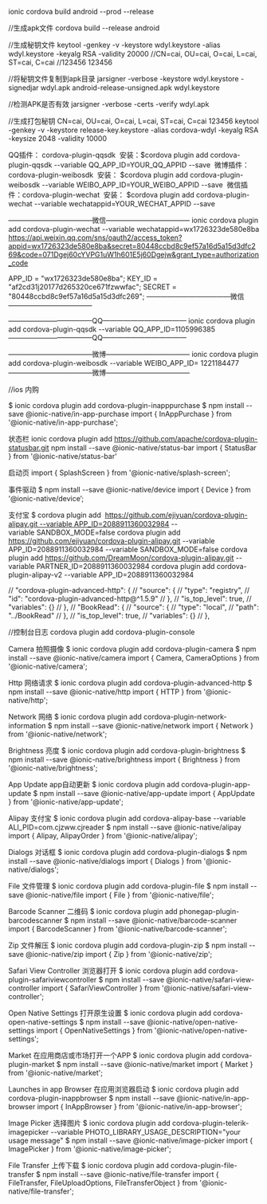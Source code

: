 
ionic cordova build android --prod --release

//生成apk文件
cordova build --release android 

//生成秘钥文件
keytool -genkey -v -keystore wdyl.keystore -alias wdyl.keystore -keyalg RSA -validity 20000
//CN=cai, OU=cai, O=cai, L=cai, ST=cai, C=cai
//123456  123456

//将秘钥文件复制到apk目录
jarsigner -verbose -keystore wdyl.keystore -signedjar wdyl.apk android-release-unsigned.apk wdyl.keystore

//检测APK是否有效
jarsigner  -verbose -certs -verify wdyl.apk 





//生成打包秘钥
CN=cai, OU=cai, O=cai, L=cai, ST=cai, C=cai  123456
keytool -genkey -v -keystore release-key.keystore -alias cordova-wdyl -keyalg RSA -keysize 2048 -validity 10000

QQ插件： cordova-plugin-qqsdk  安装：$cordova plugin add cordova-plugin-qqsdk --variable QQ_APP_ID=YOUR_QQ_APPID --save 
微博插件：cordova-plugin-weibosdk  安装： $cordova plugin add cordova-plugin-weibosdk --variable WEIBO_APP_ID=YOUR_WEIBO_APPID --save 
微信插件：cordova-plugin-wechat  安装： $cordova plugin add cordova-plugin-wechat --variable wechatappid=YOUR_WECHAT_APPID --save

————————————微信————————————
ionic cordova plugin add cordova-plugin-wechat --variable wechatappid=wx1726323de580e8ba
https://api.weixin.qq.com/sns/oauth2/access_token?appid=wx1726323de580e8ba&secret=80448ccbd8c9ef57a16d5a15d3dfc269&code=071Dgej60cYVPG1uW1h601E5j60Dgejw&grant_type=authorization_code

APP_ID = "wx1726323de580e8ba";
KEY_ID = "af2cd31j20177d265320ce671fzwwfac";
SECRET = "80448ccbd8c9ef57a16d5a15d3dfc269";
————————————微信————————————

————————————QQ————————————
ionic cordova plugin add cordova-plugin-qqsdk --variable QQ_APP_ID=1105996385
————————————QQ————————————

————————————微博————————————
ionic cordova plugin add cordova-plugin-weibosdk --variable WEIBO_APP_ID= 1221184477
————————————微博————————————

//ios 内购

$ ionic cordova plugin add cordova-plugin-inapppurchase
$ npm install --save @ionic-native/in-app-purchase
import { InAppPurchase } from '@ionic-native/in-app-purchase';

状态栏
ionic cordova plugin add https://github.com/apache/cordova-plugin-statusbar.git
npm install --save @ionic-native/status-bar
import { StatusBar } from '@ionic-native/status-bar'

启动页
import { SplashScreen } from '@ionic-native/splash-screen';

事件驱动
$ npm install --save @ionic-native/device
import { Device } from  '@ionic-native/device’;

支付宝
$ cordova plugin add  https://github.com/ejiyuan/cordova-plugin-alipay.git --variable APP_ID=2088911360032984 --variable SANDBOX_MODE=false
cordova plugin add https://github.com/ejiyuan/cordova-plugin-alipay.git --variable APP_ID=2088911360032984 --variable SANDBOX_MODE=false
cordova plugin add https://github.com/DreamMoon/cordova-plugin-alipay.git --variable PARTNER_ID=2088911360032984
cordova plugin add cordova-plugin-alipay-v2 --variable APP_ID=2088911360032984



   // "cordova-plugin-advanced-http": {
    //     "source": {
    //         "type": "registry",
    //         "id": "cordova-plugin-advanced-http@^1.5.9"
    //     },
    //     "is_top_level": true,
    //     "variables": {}
    // },
    // "BookRead": {
    //     "source": {
    //         "type": "local",
    //         "path": "../BookRead"
    //     },
    //     "is_top_level": true,
    //     "variables": {}
    // },

//控制台日志
cordova plugin add cordova-plugin-console


Camera   拍照摄像
$ ionic cordova plugin add cordova-plugin-camera
$ npm install --save @ionic-native/camera
import { Camera, CameraOptions } from '@ionic-native/camera';

Http 网络请求
$ ionic cordova plugin add cordova-plugin-advanced-http
$ npm install --save @ionic-native/http
import { HTTP } from '@ionic-native/http';


Network  网络
$ ionic cordova plugin add cordova-plugin-network-information
$ npm install --save @ionic-native/network
import { Network } from '@ionic-native/network';

Brightness  亮度
$ ionic cordova plugin add cordova-plugin-brightness
$ npm install --save @ionic-native/brightness
import { Brightness } from '@ionic-native/brightness';


App Update  app自动更新
$ ionic cordova plugin add cordova-plugin-app-update
$ npm install --save @ionic-native/app-update
import { AppUpdate } from '@ionic-native/app-update';


Alipay 支付宝
$ ionic cordova plugin add cordova-alipay-base --variable ALI_PID=com.cjzww.cjreader
$ npm install --save @ionic-native/alipay
import { Alipay, AlipayOrder } from '@ionic-native/alipay';


Dialogs 对话框
$ ionic cordova plugin add cordova-plugin-dialogs
$ npm install --save @ionic-native/dialogs
import { Dialogs } from '@ionic-native/dialogs';

File 文件管理
$ ionic cordova plugin add cordova-plugin-file
$ npm install --save @ionic-native/file
import { File } from '@ionic-native/file';


Barcode Scanner  二维码
$ ionic cordova plugin add phonegap-plugin-barcodescanner
$ npm install --save @ionic-native/barcode-scanner
import { BarcodeScanner } from '@ionic-native/barcode-scanner';


Zip 文件解压
$ ionic cordova plugin add cordova-plugin-zip
$ npm install --save @ionic-native/zip
import { Zip } from '@ionic-native/zip';


Safari View Controller 浏览器打开
$ ionic cordova plugin add cordova-plugin-safariviewcontroller
$ npm install --save @ionic-native/safari-view-controller
import { SafariViewController } from '@ionic-native/safari-view-controller';


Open Native Settings  打开原生设置
$ ionic cordova plugin add cordova-open-native-settings
$ npm install --save @ionic-native/open-native-settings
import { OpenNativeSettings } from '@ionic-native/open-native-settings';


Market   在应用商店或市场打开一个APP
$ ionic cordova plugin add cordova-plugin-market
$ npm install --save @ionic-native/market
import { Market } from '@ionic-native/market';


Launches in app Browser  在应用浏览器启动
$ ionic cordova plugin add cordova-plugin-inappbrowser
$ npm install --save @ionic-native/in-app-browser
import { InAppBrowser } from '@ionic-native/in-app-browser';


Image Picker 选择图片
$ ionic cordova plugin add cordova-plugin-telerik-imagepicker --variable PHOTO_LIBRARY_USAGE_DESCRIPTION="your usage message"
$ npm install --save @ionic-native/image-picker
import { ImagePicker } from '@ionic-native/image-picker';


File Transfer  上传下载
$ ionic cordova plugin add cordova-plugin-file-transfer
$ npm install --save @ionic-native/file-transfer
import { FileTransfer, FileUploadOptions, FileTransferObject } from '@ionic-native/file-transfer';



